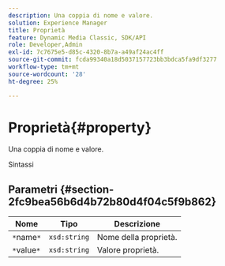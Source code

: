 ```yaml
---
description: Una coppia di nome e valore.
solution: Experience Manager
title: Proprietà
feature: Dynamic Media Classic, SDK/API
role: Developer,Admin
exl-id: 7c7675e5-d85c-4320-8b7a-a49af24ac4ff
source-git-commit: fcda99340a18d5037157723bb3bdca5fa9df3277
workflow-type: tm+mt
source-wordcount: '28'
ht-degree: 25%

---
```


# Proprietà{#property}

Una coppia di nome e valore.

Sintassi

## Parametri {#section-2fc9bea56b6d4b72b80d4f04c5f9b862}

| Nome | Tipo | Descrizione |
|---|---|---|
| `*`name`*` | `xsd:string` | Nome della proprietà. |
| `*`value`*` | `xsd:string` | Valore proprietà. |

